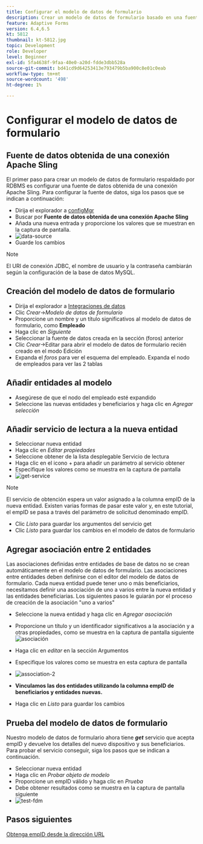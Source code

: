 ```yaml
---
title: Configurar el modelo de datos de formulario
description: Crear un modelo de datos de formulario basado en una fuente de datos RDBMS
feature: Adaptive Forms
version: 6.4,6.5
kt: 5812
thumbnail: kt-5812.jpg
topic: Development
role: Developer
level: Beginner
exl-id: 5fa4638f-9faa-40e0-a20d-fdde3dbb528a
source-git-commit: bd41cd9d64253413e793479b5ba900c8e01c0eab
workflow-type: tm+mt
source-wordcount: '498'
ht-degree: 1%

---
```


# Configurar el modelo de datos de formulario

## Fuente de datos obtenida de una conexión Apache Sling

El primer paso para crear un modelo de datos de formulario respaldado por RDBMS es configurar una fuente de datos obtenida de una conexión Apache Sling. Para configurar la fuente de datos, siga los pasos que se indican a continuación:

* Dirija el explorador a [configMgr](http://localhost:4502/system/console/configMgr)
* Buscar por **Fuente de datos obtenida de una conexión Apache Sling**
* Añada una nueva entrada y proporcione los valores que se muestran en la captura de pantalla.
* ![data-source](assets/data-source.png)
* Guarde los cambios

>[!NOTE]
>El URI de conexión JDBC, el nombre de usuario y la contraseña cambiarán según la configuración de la base de datos MySQL.


## Creación del modelo de datos de formulario

* Dirija el explorador a [Integraciones de datos](http://localhost:4502/aem/forms.html/content/dam/formsanddocuments-fdm)
* Clic _Crear_->_Modelo de datos de formulario_
* Proporcione un nombre y un título significativos al modelo de datos de formulario, como **Empleado**
* Haga clic en _Siguiente_
* Seleccionar la fuente de datos creada en la sección (foros) anterior
* Clic _Crear_->Editar para abrir el modelo de datos de formulario recién creado en el modo Edición
* Expanda el _foros_ para ver el esquema del empleado. Expanda el nodo de empleados para ver las 2 tablas

## Añadir entidades al modelo

* Asegúrese de que el nodo del empleado esté expandido
* Seleccione las nuevas entidades y beneficiarios y haga clic en _Agregar selección_

## Añadir servicio de lectura a la nueva entidad

* Seleccionar nueva entidad
* Haga clic en _Editar propiedades_
* Seleccione obtener de la lista desplegable Servicio de lectura
* Haga clic en el icono + para añadir un parámetro al servicio obtener
* Especifique los valores como se muestra en la captura de pantalla
* ![get-service](assets/get-service.png)
>[!NOTE]
> El servicio de obtención espera un valor asignado a la columna empID de la nueva entidad. Existen varias formas de pasar este valor y, en este tutorial, el empID se pasa a través del parámetro de solicitud denominado empID.
* Clic _Listo_ para guardar los argumentos del servicio get
* Clic _Listo_ para guardar los cambios en el modelo de datos de formulario

## Agregar asociación entre 2 entidades

Las asociaciones definidas entre entidades de base de datos no se crean automáticamente en el modelo de datos de formulario. Las asociaciones entre entidades deben definirse con el editor del modelo de datos de formulario. Cada nueva entidad puede tener uno o más beneficiarios, necesitamos definir una asociación de uno a varios entre la nueva entidad y las entidades beneficiarias.
Los siguientes pasos le guiarán por el proceso de creación de la asociación &quot;uno a varios&quot;

* Seleccione la nueva entidad y haga clic en _Agregar asociación_
* Proporcione un título y un identificador significativos a la asociación y a otras propiedades, como se muestra en la captura de pantalla siguiente
   ![asociación](assets/association-entities-1.png)

* Haga clic en _editar_ en la sección Argumentos

* Especifique los valores como se muestra en esta captura de pantalla
* ![association-2](assets/association-entities.png)
* **Vinculamos las dos entidades utilizando la columna empID de beneficiarios y entidades nuevas.**
* Haga clic en _Listo_ para guardar los cambios

## Prueba del modelo de datos de formulario

Nuestro modelo de datos de formulario ahora tiene **_get_** servicio que acepta empID y devuelve los detalles del nuevo dispositivo y sus beneficiarios. Para probar el servicio conseguir, siga los pasos que se indican a continuación.

* Seleccionar nueva entidad
* Haga clic en _Probar objeto de modelo_
* Proporcione un empID válido y haga clic en _Prueba_
* Debe obtener resultados como se muestra en la captura de pantalla siguiente
* ![test-fdm](assets/test-form-data-model.png)

## Pasos siguientes

[Obtenga empID desde la dirección URL](./get-request-parameter.md)